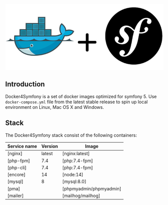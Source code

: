 <p align="center">
  <img src="docker-mac-symfony.jpg" alt="Docker symfony"/>
</p>

## Introduction

Docker4Symfony is a set of docker images optimized for symfony 5. Use `docker-compose.yml` file from the latest stable release to spin up local environment on Linux, Mac OS X and Windows.

## Stack

The Docker4Symfony stack consist of the following containers:

| Service name           | Version                 | Image                              |
| ---------------------- | ----------------------- | ---------------------------------- |
| [nginx]                | latest                  | [nginx:latest]                     |
| [php-fpm]              | 7.4                     | [php:7.4-fpm]                      |
| [php-cli]              | 7.4                     | [php:7.4-fpm]                      |
| [encore]               | 14                      | [node:14]                          |
| [mysql]                | 8                       | [mysql:8.0]                        |
| [pma]                  |                         | [phpmyadmin/phpmyadmin]            |
| [mailer]               |                         | [mailhog/mailhog]                  |
